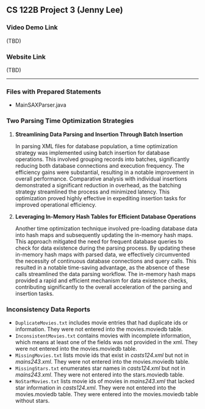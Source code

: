 ## CS 122B Project 3 (Jenny Lee)

### Video Demo Link
(TBD)

### Website Link
(TBD)

***

### Files with Prepared Statements
- MainSAXParser.java

### Two Parsing Time Optimization Strategies
1. **Streamlining Data Parsing and Insertion Through Batch Insertion**

    In parsing XML files for database population, a time optimization strategy was implemented using batch insertion for database operations. This involved grouping records into batches, significantly reducing both database connections and execution frequency. The efficiency gains were substantial, resulting in a notable improvement in overall performance. Comparative analysis with individual insertions demonstrated a significant reduction in overhead, as the batching strategy streamlined the process and minimized latency. This optimization proved highly effective in expediting insertion tasks for improved operational efficiency.

2. **Leveraging In-Memory Hash Tables for Efficient Database Operations**

   Another time optimization technique involved pre-loading database data into hash maps and subsequently updating the in-memory hash maps. This approach mitigated the need for frequent database queries to check for data existence during the parsing process. By updating these in-memory hash maps with parsed data, we effectively circumvented the necessity of continuous database connections and query calls. This resulted in a notable time-saving advantage, as the absence of these calls streamlined the data parsing workflow. The in-memory hash maps provided a rapid and efficient mechanism for data existence checks, contributing significantly to the overall acceleration of the parsing and insertion tasks.

### Inconsistency Data Reports
- ```DuplicateMovies.txt``` includes movie entries that had duplicate ids or information. They were not entered into the 
movies.moviedb table.
- ```InconsistentMovies.txt``` contains movies with incomplete information, which means at least one of the fields was 
not provided in the xml. They were not entered into the movies.moviedb table.
- ```MissingMovies.txt``` lists movie ids that exist in *casts124.xml* but not in *mains243.xml*. They
  were not entered into the movies.moviedb table. 
- ```MissingStars.txt``` enumerates star names in *casts124.xml* but not in *mains243.xml*. They were not entered into the 
stars.moviedb table.
- ```NoStarMovies.txt``` lists movie ids of movies in *mains243.xml* that lacked star information in *casts124.xml*. They 
were not entered into the movies.moviedb table. They were entered into the movies.moviedb table without stars.
